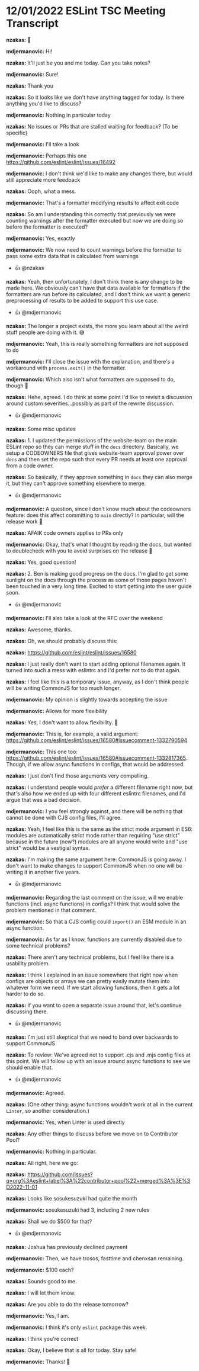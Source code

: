 # 12/01/2022 ESLint TSC Meeting Transcript

**nzakas:** 👋

**mdjermanovic:** Hi!

**nzakas:** It'll just be you and me today. Can you take notes?

**mdjermanovic:** Sure!

**nzakas:** Thank you

**nzakas:** So it looks like we don't have anything tagged for today. Is there anything you'd like to discuss?

**mdjermanovic:** Nothing in particular today

**nzakas:** No issues or PRs that are stalled waiting for feedback? (To be specific)

**mdjermanovic:** I'll take a look

**mdjermanovic:** Perhaps this one https://github.com/eslint/eslint/issues/16492

**mdjermanovic:** I don't think we'd like to make any changes there, but would still appreciate more feedback

**nzakas:** Ooph, what a mess.

**mdjermanovic:** That's a formatter modifying results to affect exit code

**nzakas:** So am I understanding this correctly that previously we were counting warnings after the formatter executed but now we are doing so before the formatter is executed?

**mdjermanovic:** Yes, exactly

**mdjermanovic:** We now need to count warnings before the formatter to pass some extra data that is calculated from warnings
 * 👍 @nzakas

**nzakas:** Yeah, then unfortunately, I don't think there is any change to be made here. We obviously can't have that data available for formatters if the formatters are run before its calculated, and I don't think we want a generic preprocessing of results to be added to support this use case.
 * 👍 @mdjermanovic

**nzakas:** The longer a project exists, the more you learn about all the weird stuff people are doing with it. 😅

**mdjermanovic:** Yeah, this is really something formatters are not supposed to do

**mdjermanovic:** I'll close the issue with the explanation, and there's a workaround with `process.exit()` in the formatter.

**mdjermanovic:** Which also isn't what formatters are supposed to do, though 🙂

**nzakas:** Hehe, agreed. I do think at some point I'd like to revisit a discussion around custom severities...possibly as part of the rewrite discussion.
 * 👍 @mdjermanovic

**nzakas:** Some misc updates

**nzakas:** 1. I updated the permissions of the website-team on the main ESLint repo so they can merge stuff in the `docs` directory. Basically, we setup a CODEOWNERS file that gives website-team approval power over `docs` and then set the repo such that every PR needs at least one approval from a code owner.

**nzakas:** So basically, if they approve something in `docs` they can also merge it, but they can't approve something elsewhere to merge.
 * 👍 @mdjermanovic

**mdjermanovic:** A question, since I don't know much about the codeowners feature: does this affect committing to `main` directly? In particular, will the release work 🙂

**nzakas:** AFAIK code owners applies to PRs only

**mdjermanovic:** Okay, that's what I thought by reading the docs, but wanted to doublecheck with you to avoid surprises on the release 🙂

**nzakas:** Yes, good question!

**nzakas:** 2. Ben is making good progress on the docs. I'm glad to get some sunlight on the docs through the process as some of those pages haven't been touched in a very long time. Excited to start getting into the user guide soon.
 * 👍 @mdjermanovic

**mdjermanovic:** I'll also take a look at the RFC over the weekend

**nzakas:** Awesome, thanks.

**nzakas:** Oh, we should probably discuss this:

**nzakas:** https://github.com/eslint/eslint/issues/16580

**nzakas:** I just really don't want to start adding optional filenames again. It turned into such a mess with eslintrc and I'd prefer not to do that again.

**nzakas:** I feel like this is a temporary issue, anyway, as I don't think people will be writing CommonJS for too much longer.

**mdjermanovic:** My opinion is slightly towards accepting the issue

**mdjermanovic:** Allows for more flexibility

**nzakas:** Yes, I don't want to allow flexibility. 🙂

**mdjermanovic:** This is, for example, a valid argument: https://github.com/eslint/eslint/issues/16580#issuecomment-1332790594

**mdjermanovic:** This one too: https://github.com/eslint/eslint/issues/16580#issuecomment-1332817365. Though, if we allow async functions in configs, that would be addressed.

**nzakas:** I just don't find those arguments very compelling.

**nzakas:** I understand people would *prefer* a different filename right now, but that's also how we ended up with four different eslintrc filenames, and I'd argue that was a bad decision.

**mdjermanovic:** I you feel strongly against, and there will be nothing that cannot be done with CJS config files, I'll agree.

**nzakas:** Yeah, I feel like this is the same as the strict mode argument in ES6: modules are automatically strict mode rather than requiring "use strict" because in the future (now?) modules are all anyone would write and "use strict" would be a vestigial syntax.

**nzakas:** I'm making the same argument here: CommonJS is going away. I don't want to make changes to support CommonJS when no one will be writing it in another five years.
 * 👍 @mdjermanovic

**mdjermanovic:** Regarding the last comment on the issue, will we enable functions (incl. async functions) in configs? I think that would solve the problem mentioned in that comment.

**mdjermanovic:** So that a CJS config could `import()` an ESM module in an async function.

**mdjermanovic:** As far as I know, functions are currently disabled due to some technical problems?

**nzakas:** There aren't any technical problems, but I feel like there is a usability problem.

**nzakas:** I think I explained in an issue somewhere that right now when configs are objects or arrays we can pretty easily mutate them into whatever form we need. If we start allowing functions, then it gets a lot harder to do so.

**nzakas:** If you want to open a separate issue around that, let's continue discussing there.
 * 👍 @mdjermanovic

**nzakas:** I'm just still skeptical that we need to bend over backwards to support CommonJS

**nzakas:** To review: We've agreed not to support .cjs and .mjs config files at this point. We will follow up with an issue around async functions to see we should enable that.
 * 👍 @mdjermanovic

**mdjermanovic:** Agreed.

**nzakas:** (One other thing: async functions wouldn't work at all in the current `Linter`, so another consideration.)

**mdjermanovic:** Yes, when Linter is used directly

**nzakas:** Any other things to discuss before we move on to Contributor Pool?

**mdjermanovic:** Nothing in particular.

**nzakas:** All right, here we go:

**nzakas:** https://github.com/issues?q=org%3Aeslint+label%3A%22contributor+pool%22+merged%3A%3E%3D2022-11-01

**nzakas:** Looks like sosukesuzuki had quite the month

**mdjermanovic:** sosukesuzuki had 3, including 2 new rules

**nzakas:** Shall we do $500 for that?
 * 👍 @mdjermanovic

**nzakas:** Joshua has previously declined payment

**mdjermanovic:** Then, we have trosos, fasttime and chenxsan remaining.

**mdjermanovic:** $100 each?

**nzakas:** Sounds good to me.

**nzakas:** I will let them know.

**nzakas:** Are you able to do the release tomorrow?

**mdjermanovic:** Yes, I am.

**mdjermanovic:** I think it's only `eslint` package this week.

**nzakas:** I think you're correct

**nzakas:** Okay, I believe that is all for today. Stay safe!

**mdjermanovic:** Thanks! 👋
